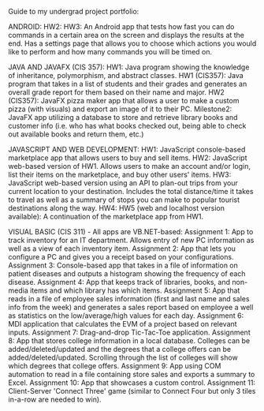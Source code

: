 Guide to my undergrad project portfolio:

ANDROID:
  HW2: 
  HW3: An Android app that tests how fast you can do commands in a certain area on the screen and displays the results at the end. Has a settings page that allows you to choose which actions you would like to perform and how many commands you will be timed on.

JAVA AND JAVAFX (CIS 357):
  HW1: Java program showing the knowledge of inheritance, polymorphism, and abstract classes.
  HW1 (CIS357): Java program that takes in a list of students and their grades and generates an overall grade report for them based on their name and major.
  HW2 (CIS357): JavaFX pizza maker app that allows a user to make a custom pizza (with visuals) and export an image of it to their PC.
  Milestone2: JavaFX app utilizing a database to store and retrieve library books and customer info (i.e. who has what books checked out, being able to check out available books and return them, etc.)

JAVASCRIPT AND WEB DEVELOPMENT:
  HW1: JavaScript console-based marketplace app that allows users to buy and sell items.
  HW2: JavaScript web-based version of HW1. Allows users to make an account and/or login, list their items on the marketplace, and buy other users' items.
  HW3: JavaScript web-based version using an API to plan-out trips from your current location to your destination. Includes the total distance/time it takes to travel as well as a summary of stops you can make to popular tourist destinations along the way.
  HW4: 
  HW5 (web and localhost version available): A continuation of the marketplace app from HW1.

VISUAL BASIC (CIS 311) - All apps are VB.NET-based:
  Assignment 1: App to track inventory for an IT department. Allows entry of new PC information as well as a view of each inventory item.
  Assignment 2: App that lets you configure a PC and gives you a receipt based on your configurations.
  Assignment 3: Console-based app that takes in a file of information on patient diseases and outputs a histogram showing the frequency of each disease.
  Assignment 4: App that keeps track of libraries, books, and non-media items and which library has which items.
  Assignment 5: App that reads in a file of employee sales information (first and last name and sales info from the week) and generates a sales report based on employee a well as statistics on the low/average/high values for each day.
  Assignment 6: MDI application that calculates the EVM of a project based on relevant inputs.
  Assignment 7: Drag-and-drop Tic-Tac-Toe application.
  Assignment 8: App that stores college information in a local database. Colleges can be added/deleted/updated and the degrees that a college offers can be added/deleted/updated. Scrolling through the list of colleges will show which degrees that college offers.
  Assignment 9: App using COM automation to read in a file containing store sales and exports a summary to Excel.
  Assignment 10: App that showcases a custom control.
  Assignment 11: Client-Server 'Connect Three' game (similar to Connect Four but only 3 tiles in-a-row are needed to win).
